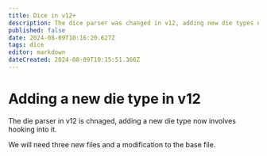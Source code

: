 ```yaml
---
title: Dice in v12+
description: The dice parser was changed in v12, adding new die types now needs to hook into it
published: false
date: 2024-08-09T10:16:20.627Z
tags: dice
editor: markdown
dateCreated: 2024-08-09T10:15:51.366Z
---
```


# Adding a new die type in v12
The die parser in v12 is chnaged, adding a new die type now involves hooking into it.

We will need three new files and a modification to the base file.
